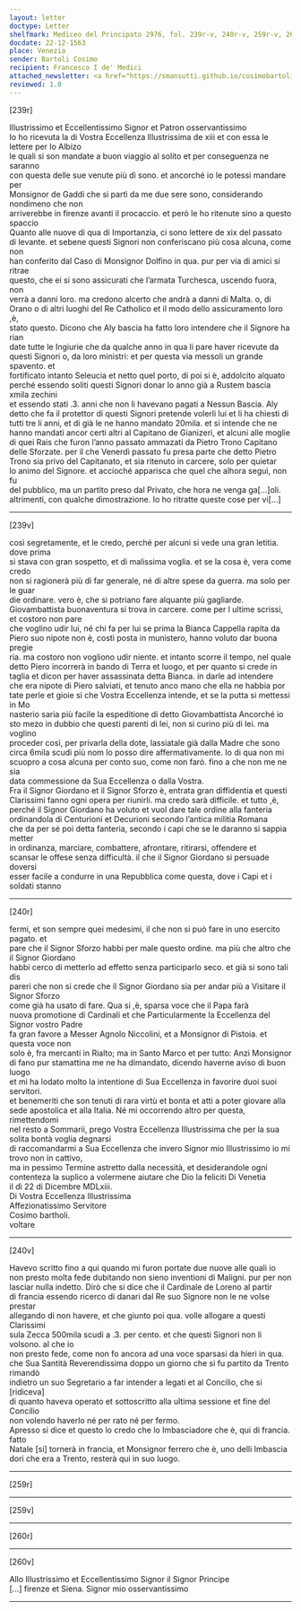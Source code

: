 ```yaml
---
layout: letter
doctype: Letter
shelfmark: Mediceo del Principato 2976, fol. 239r-v, 240r-v, 259r-v, 260r-v
docdate: 22-12-1563
place: Venezia
sender: Bartoli Cosimo
recipient: Francesco I de' Medici
attached_newsletter: <a href="https://smansutti.github.io/cosimobartoli/texts/2976_094/">2976_094</a>
reviewed: 1.0
---
```


[239r]  
  
  
Illustrissimo et Eccellentissimo Signor et Patron osservantissimo  
Io ho ricevuta la di Vostra Eccellenza Illustrissima de xiii et con essa le lettere per lo Albizo  
le quali si son mandate a buon viaggio al solito et per conseguenza ne saranno  
con questa delle sue venute più dì sono. et ancorché io le potessi mandare per  
Monsignor de Gaddi che si partì da me due sere sono, considerando nondimeno che non  
arriverebbe in firenze avanti il procaccio. et però le ho ritenute sino a questo spaccio  
Quanto alle nuove di qua di Importanzia, ci sono lettere de xix del passato  
di levante. et sebene questi Signori non conferiscano più cosa alcuna, come non  
han conferito dal Caso di Monsignor Dolfino in qua. pur per via di amici si ritrae  
questo, che ei si sono assicurati che l’armata Turchesca, uscendo fuora, non  
verrà a danni loro. ma credono alcerto che andrà a danni di Malta. o, di  
Orano o di altri luoghi del Re Catholico et il modo dello assicuramento loro ,è,  
stato questo. Dicono che Aly bascia ha fatto loro intendere che il Signore ha rian  
date tutte le Ingiurie che da qualche anno in qua li pare haver ricevute da  
questi Signori o, da loro ministri: et per questa via messoli un grande spavento. et  
fortificato intanto Seleucia et netto quel porto, di poi si è, addolcito alquato  
perché essendo soliti questi Signori donar lo anno già a Rustem bascia xmila zechini  
et essendo stati .3. anni che non li havevano pagati a Nessun Bascia. Aly  
detto che fa il protettor di questi Signori pretende volerli lui et li ha chiesti di  
tutti tre li anni, et di già le ne hanno mandato 20mila. et si intende che ne  
hanno mandati ancor certi altri al Capitano de Gianizeri, et alcuni alle moglie  
di quei Rais che furon l’anno passato ammazati da Pietro Trono Capitano  
delle Sforzate. per il che Venerdì passato fu presa parte che detto Pietro  
Trono sia privo del Capitanato, et sia ritenuto in carcere, solo per quietar  
lo animo del Signore. et accioché apparisca che quel che alhora seguì, non fu  
del pubblico, ma un partito preso dal Privato, che hora ne venga ga[...]oli.  
altrimenti, con qualche dimostrazione. Io ho ritratte queste cose per vi[...]  
  
---  

[239v]  
  
  
così segretamente, et le credo, perché per alcuni si vede una gran letitia. dove prima  
si stava con gran sospetto, et di malissima voglia. et se la cosa è, vera come credo  
non si ragionerà più di far generale, né di altre spese da guerra. ma solo per le guar  
die ordinare. vero è, che si potriano fare alquante più gagliarde.  
Giovambattista buonaventura si trova in carcere. come per l ultime scrissi, et costoro non pare  
che voglino udir lui, né chi fa per lui se prima la Bianca Cappella rapita da  
Piero suo nipote non è, costì posta in munistero, hanno voluto dar buona pregie  
ria. ma costoro non vogliono udir niente. et intanto scorre il tempo, nel quale  
detto Piero incorrerà in bando di Terra et luogo, et per quanto si crede in  
taglia et dicon per haver assassinata detta Bianca. in darle ad intendere  
che era nipote di Piero salviati, et tenuto anco mano che ella ne habbia por  
tate perle et gioie sì che Vostra Eccellenza intende, et se la putta si mettessi in Mo  
nasterio saria più facile la espeditione di detto Giovambattista Ancorché io  
sto mezo in dubbio che questi parenti di lei, non si curino più di lei. ma voglino  
proceder così, per privarla della dote, lassiatale già dalla Madre che sono  
circa 6mila scudi più nom lo posso dire affermativamente. Io di qua non mi  
scuopro a cosa alcuna per conto suo, come non farò. fino a che non me ne sia  
data commessione da Sua Eccellenza o dalla Vostra.  
Fra il Signor Giordano et il Signor Sforzo è, entrata gran diffidentia et questi  
Clarissimi fanno ogni opera per riunirli. ma credo sarà difficile. et tutto ,è,  
perché il Signor Giordano ha voluto et vuol dare tale ordine alla fanteria  
ordinandola di Centurioni et Decurioni secondo l’antica militia Romana  
che da per sé poi detta fanteria, secondo i capi che se le daranno si sappia metter  
in ordinanza, marciare, combattere, afrontare, ritirarsi, offendere et  
scansar le offese senza difficultà. il che il Signor Giordano si persuade doversi  
esser facile a condurre in una Repubblica come questa, dove i Capi et i soldati stanno  
  
---  

[240r]  
  
  
fermi, et son sempre quei medesimi, il che non si può fare in uno esercito pagato. et  
pare che il Signor Sforzo habbi per male questo ordine. ma più che altro che il Signor Giordano  
habbi cerco di metterlo ad effetto senza participarlo seco. et già si sono tali dis  
pareri che non si crede che il Signor Giordano sia per andar più a Visitare il Signor Sforzo  
come già ha usato di fare. Qua si ,è, sparsa voce che il Papa farà  
nuova promotione di Cardinali et che Particularmente la Eccellenza del Signor vostro Padre  
fa gran favore a Messer Agnolo Niccolini, et a Monsignor di Pistoia. et questa voce non  
solo è, fra mercanti in Rialto; ma in Santo Marco et per tutto: Anzi Monsignor  
di fano pur stamattina me ne ha dimandato, dicendo haverne aviso di buon luogo  
et mi ha lodato molto la intentione di Sua Eccellenza in favorire duoi suoi servitori.  
et benemeriti che son tenuti di rara virtù et bonta et atti a poter giovare alla  
sede apostolica et alla Italia. Né mi occorrendo altro per questa, rimettendomi  
nel resto a Sommarii, prego Vostra Eccellenza Illustrissima che per la sua solita bontà voglia degnarsi  
di raccomandarmi a Sua Eccellenza che invero Signor mio Illustrissimo io mi trovo non in cattivo,  
ma in pessimo Termine astretto dalla necessità, et desiderandole ogni  
contenteza la suplico a volermene aiutare che Dio la feliciti Di Venetia  
il dì 22 di Dicembre MDLxiii.  
Di Vostra Eccellenza Illustrissima  
Affezionatissimo Servitore  
Cosimo bartholi.  
voltare  
  
---  

[240v]  
  
  
Havevo scritto fino a qui quando mi furon portate due nuove alle quali io  
non presto molta fede dubitando non sieno inventioni di Maligni. pur per non  
lasciar nulla indetto. Dirò che si dice che il Cardinale de Loreno al partir  
di francia essendo ricerco di danari dal Re suo Signore non le ne volse prestar  
allegando di non havere, et che giunto poi qua. volle allogare a questi Clarissimi  
sula Zecca 500mila scudi a .3. per cento. et che questi Signori non li volsono. al che io  
non presto fede, come non fo ancora ad una voce sparsasi da hieri in qua.  
che Sua Santità Reverendissima doppo un giorno che si fu partito da Trento rimandò  
indietro un suo Segretario a far intender a legati et al Concilio, che si [ridiceva]  
di quanto haveva operato et sottoscritto alla ultima sessione et fine del Concilio  
non volendo haverlo né per rato né per fermo.  
Apresso si dice et questo lo credo che lo Imbasciadore che è, qui di francia. fatto  
Natale [si] tornerà in francia, et Monsignor ferrero che è, uno delli Imbascia  
dori che era a Trento, resterà qui in suo luogo.  
  
---  

[259r]  
  
  
  
---  

[259v]  
  
  
  
---  

[260r]  
  
  
  
---  

[260v]  
  
  
Allo Illustrissimo et Eccellentissimo Signor il Signor Principe  
[...] firenze et Siena. Signor mio osservantissimo  
  
---  

